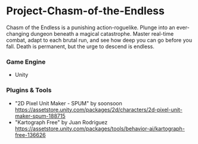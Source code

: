 # Project-Chasm-of-the-Endless
Chasm of the Endless is a punishing action-roguelike. Plunge into an ever-changing dungeon beneath a magical catastrophe. Master real-time combat, adapt to each brutal run, and see how deep you can go before you fall. Death is permanent, but the urge to descend is endless.


### Game Engine
- Unity

### Plugins & Tools
- "2D Pixel Unit Maker - SPUM" by soonsoon https://assetstore.unity.com/packages/2d/characters/2d-pixel-unit-maker-spum-188715
- "Kartograph Free" by Juan Rodriguez https://assetstore.unity.com/packages/tools/behavior-ai/kartograph-free-136626
